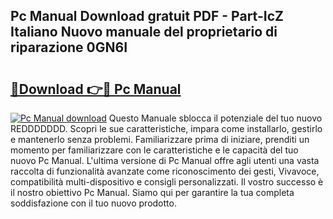 ## Pc Manual Download gratuit PDF - Part-IcZ Italiano Nuovo manuale del proprietario di riparazione 0GN6I

# <h2><a href="http://dfgjg7.blite.top/?on=Pc+Manual">🔗Download 👉🔴 Pc Manual</a></h2>

[![Pc Manual download](https://i.imgur.com/lujVjoI.png)](http://dfgjg7.blite.top/?on=Pc+Manual)
Questo Manuale sblocca il potenziale del tuo nuovo REDDDDDDD. Scopri le sue caratteristiche, impara come installarlo, gestirlo e mantenerlo senza problemi. Familiarizzare prima di iniziare, prenditi un momento per familiarizzare con le caratteristiche e le capacità del tuo nuovo Pc Manual. L'ultima versione di Pc Manual offre agli utenti una vasta raccolta di funzionalità avanzate come riconoscimento dei gesti, Vivavoce, compatibilità multi-dispositivo e consigli personalizzati. Il vostro successo è il nostro obiettivo Pc Manual. Siamo qui per garantire la tua completa soddisfazione con il tuo nuovo prodotto.
